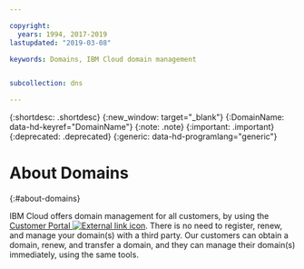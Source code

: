```yaml
---

copyright:
  years: 1994, 2017-2019
lastupdated: "2019-03-08"

keywords: Domains, IBM Cloud domain management


subcollection: dns

---
```



{:shortdesc: .shortdesc}
{:new_window: target="_blank"}
{:DomainName: data-hd-keyref="DomainName"}
{:note: .note}
{:important: .important}
{:deprecated: .deprecated}
{:generic: data-hd-programlang="generic"}

# About Domains
{:#about-domains}

IBM Cloud offers domain management for all customers, by using the [Customer Portal ![External link icon](../../icons/launch-glyph.svg "External link icon")](https://{DomainName}/). There is no need to register, renew, and manage your domain(s) with a third party. Our customers can obtain a domain, renew, and transfer a domain, and they can manage their domain(s) immediately, using the same tools.
